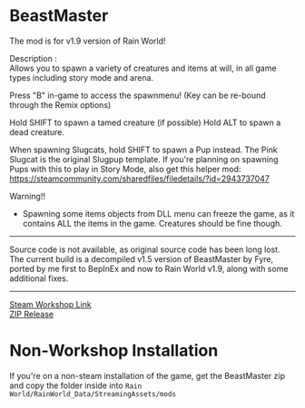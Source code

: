# BeastMaster
The mod is for v1.9 version of Rain World!

Description : <br> 
Allows you to spawn a variety of creatures and items at will, in all game types including story mode and arena.

Press "B" in-game to access the spawnmenu! (Key can be re-bound through the Remix options)

Hold SHIFT to spawn a tamed creature (if possible)
Hold ALT to spawn a dead creature.

When spawning Slugcats, hold SHIFT to spawn a Pup instead.
The Pink Slugcat is the original Slugpup template.
If you're planning on spawning Pups with this to play in Story Mode, also get this helper mod:
https://steamcommunity.com/sharedfiles/filedetails/?id=2943737047

Warning!!
- Spawning some items objects from DLL menu can freeze the game, as it contains ALL the items in the game. Creatures should be fine though.
***
Source code is not available, as original source code has been long lost. The current build is a decompiled v1.5 version of BeastMaster by Fyre, ported by me first to BepInEx and now to Rain World v1.9, along with some additional fixes.
***
[Steam Workshop Link](https://steamcommunity.com/sharedfiles/filedetails/?id=2920903670)
<br>
[ZIP Release](https://github.com/NoirCatto/BeastMaster/releases/latest)
# Non-Workshop Installation
If you're on a non-steam installation of the game, get the BeastMaster zip and copy the folder inside into `Rain World/RainWorld_Data/StreamingAssets/mods`
